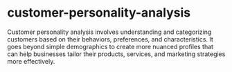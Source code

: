 # customer-personality-analysis
Customer personality analysis involves understanding and categorizing customers based on their behaviors, preferences, and characteristics. It goes beyond simple demographics to create more nuanced profiles that can help businesses tailor their products, services, and marketing strategies more effectively.
